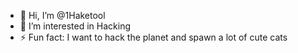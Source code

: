- 👋 Hi, I’m @1Haketool
- 👀 I’m interested in Hacking
- ⚡ Fun fact: I want to hack the planet and spawn a lot of cute cats

<!---
1Haketool/1Haketool is a ✨ special ✨ repository because its `README.md` (this file) appears on your GitHub profile.
You can click the Preview link to take a look at your changes.
--->
